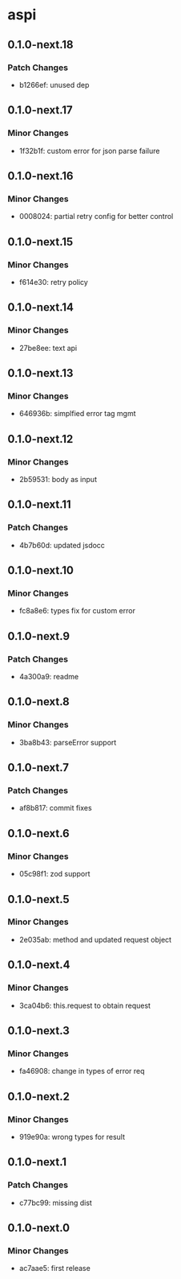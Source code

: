 # aspi

## 0.1.0-next.18

### Patch Changes

- b1266ef: unused dep

## 0.1.0-next.17

### Minor Changes

- 1f32b1f: custom error for json parse failure

## 0.1.0-next.16

### Minor Changes

- 0008024: partial retry config for better control

## 0.1.0-next.15

### Minor Changes

- f614e30: retry policy

## 0.1.0-next.14

### Minor Changes

- 27be8ee: text api

## 0.1.0-next.13

### Minor Changes

- 646936b: simplfied error tag mgmt

## 0.1.0-next.12

### Minor Changes

- 2b59531: body as input

## 0.1.0-next.11

### Patch Changes

- 4b7b60d: updated jsdocc

## 0.1.0-next.10

### Minor Changes

- fc8a8e6: types fix for custom error

## 0.1.0-next.9

### Patch Changes

- 4a300a9: readme

## 0.1.0-next.8

### Minor Changes

- 3ba8b43: parseError support

## 0.1.0-next.7

### Patch Changes

- af8b817: commit fixes

## 0.1.0-next.6

### Minor Changes

- 05c98f1: zod support

## 0.1.0-next.5

### Minor Changes

- 2e035ab: method and updated request object

## 0.1.0-next.4

### Minor Changes

- 3ca04b6: this.request to obtain request

## 0.1.0-next.3

### Minor Changes

- fa46908: change in types of error req

## 0.1.0-next.2

### Minor Changes

- 919e90a: wrong types for result

## 0.1.0-next.1

### Patch Changes

- c77bc99: missing dist

## 0.1.0-next.0

### Minor Changes

- ac7aae5: first release
